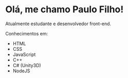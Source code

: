 # Olá, me chamo Paulo Filho!

Atualmente estudante e desenvolvedor front-end.

Conhecimentos em:
* HTML
* CSS
* JavaScript
* C++
* C# (Unity3D)
* NodeJS

